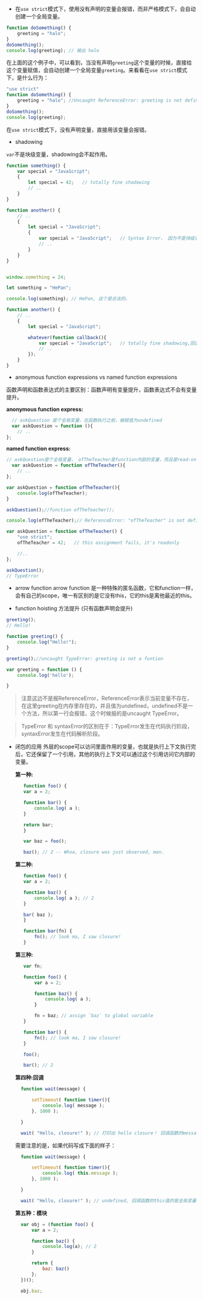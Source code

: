 - 在```use strict```模式下，使用没有声明的变量会报错，而非严格模式下，会自动创建一个全局变量。

```js
function doSomething() {
    greeting = "halo";
}
doSomething();
console.log(greeting); // 输出 halo

```
在上面的这个例子中，可以看到，当没有声明```greeting```这个变量的时候，直接给这个变量赋值，会自动创建一个全局变量```greeting```。来看看在```use strict```模式下，是什么行为：

```js
"use strict"
function doSomething() {
    greeting = "halo"; //Uncaught ReferenceError: greeting is not defined
}
doSomething();
console.log(greeting);
```
在```use strict```模式下，没有声明变量，直接用该变量会报错。


- shadowing

```var```不是块级变量，shadowing会不起作用。

```js
function something() {
    var special = "JavaScript";
    {
        let special = 42;   // totally fine shadowing
        // ..
    }
}

function another() {
    // ..
    {
        let special = "JavaScript";
        {
            var special = "JavaScript";   // Syntax Error， 因为不是块级变量，相当于在another这个方法作用域里重复定义。
            // ..
        }
    }
}
```

```js

window.something = 24;

let something = "HePan";

console.log(something); // HePan, 这个是合法的。
```

```js
function another() {
    // ..
    {
        let special = "JavaScript";

        whatever(function callback(){
            var special = "JavaScript";   // totally fine shadowing,回调函数在这里是全局变量。
            // ..
        });
    }
}
```


- anonymous function expressions  vs named function expressions

函数声明和函数表达式的主要区别：函数声明有变量提升，函数表达式不会有变量提升。

**anonymous function express:**
```js
  // askQuestion 是个全局变量，在函数执行之前，被赋值为undefined
  var askQuestion = function (){
    // ..
};
```

**named function express:**
```js
// askQuestion是个全局变量， ofTheTeacher是function内部的变量，而且是read-only
  var askQuestion = function ofTheTeacher(){
    // ..
};
```

```js
var askQuestion = function ofTheTeacher(){
    console.log(ofTheTeacher);
}

askQuestion();//function ofTheTeacher();

console.log(ofTheTeacher);// ReferenceError: "ofTheTeacher" is not defined
```

```js
var askQuestion = function ofTheTeacher() {
    "use strict";
    ofTheTeacher = 42;   // this assignment fails, it's readonly

    //..
};

askQuestion();
// TypeError
```

- arrow function
arrow function 是一种特殊的匿名函数，它和function一样，会有自己的scope，唯一有区别的是它没有this，它的this是离他最近的this。

- function hoisting 方法提升 (只有函数声明会提升)

```js
greeting();
// Hello!

function greeting() {
    console.log("Hello!");
}
```

```js
greeting();//uncaught TypeError: greeting is not a funtion

var greeting = function () {
    console.log('hello');

}
```
<blockquote>
<p>
注意这边不是报ReferenceError，ReferenceError表示当前变量不存在，在这里greeting在内存里存在的，并且值为undefined，undefined不是一个方法，所以第一行会报错，这个时候报的是uncaught TypeError。
</p>
</blockquote>

<blockquote>
<p>
TypeError 和 syntaxError的区别在于：TypeError发生在代码执行阶段，syntaxError发生在代码解析阶段。
</p>
</blockquote>

- 闭包的应用
  外层的scope可以访问里面作用的变量，也就是执行上下文执行完后，它还保留了一个引用，其他的执行上下文可以通过这个引用访问它内部的变量。


  **第一种:**
     ```js
        function foo() {
        var a = 2;

        function bar() {
            console.log( a );
        }

        return bar;
        }

        var baz = foo();

        baz(); // 2 -- Whoa, closure was just observed, man.
     ```

  **第二种:**
     ```js
        function foo() {
        var a = 2;

        function baz() {
            console.log( a ); // 2
        }

        bar( baz );
        }

        function bar(fn) {
            fn(); // look ma, I saw closure!
        }
     ```

  **第三种:**
     ```js
        var fn;

        function foo() {
            var a = 2;

            function baz() {
                console.log( a );
            }

            fn = baz; // assign `baz` to global variable
        }

        function bar() {
            fn(); // look ma, I saw closure!
        }

        foo();

        bar(); // 2
     ```

     
  **第四种:回调**
  ```js
    function wait(message) {

        setTimeout( function timer(){
            console.log( message );
        }, 1000 );

    }

    wait( "Hello, closure!" ); // 打印出 hello closure！ 回调函数的message是wait方法作用域的值。
  ```

  需要注意的是，如果代码写成下面的样子：
  
  ```js
    function wait(message) {

        setTimeout( function timer(){
            console.log( this.message );
        }, 1000 );

    }

    wait( "Hello, closure!" ); // undefined, 回调函数的this值的是全局变量，全局变量没有这个值，所以是undefined。
  ```

  **第五种：模块**

  ```js
    var obj = (function foo() {
        var a = 2;

        function baz() {
            console.log(a); // 2
        }

        return {
            baz: baz()
        };
    })();

    obj.baz;
  ```
